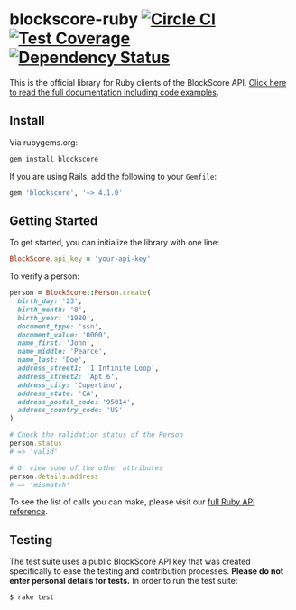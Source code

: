 # blockscore-ruby [![Circle CI](https://circleci.com/gh/BlockScore/blockscore-ruby/tree/master.svg?style=shield)](https://circleci.com/gh/BlockScore/blockscore-ruby) [![Test Coverage](https://codeclimate.com/github/BlockScore/blockscore-ruby/badges/coverage.svg)](https://codeclimate.com/github/BlockScore/blockscore-ruby/coverage) [![Dependency Status](https://gemnasium.com/BlockScore/blockscore-ruby.svg)](https://gemnasium.com/BlockScore/blockscore-ruby)

This is the official library for Ruby clients of the BlockScore API. [Click here to read the full documentation including code examples](http://docs.blockscore.com/ruby/).

## Install

Via rubygems.org:

```ruby
gem install blockscore
```

If you are using Rails, add the following to your `Gemfile`:

```ruby
gem 'blockscore', '~> 4.1.0'
```

## Getting Started

To get started, you can initialize the library with one line:

```ruby
BlockScore.api_key = 'your-api-key'
```

To verify a person:

```ruby
person = BlockScore::Person.create(
  birth_day: '23',
  birth_month: '8',
  birth_year: '1980',
  document_type: 'ssn',
  document_value: '0000',
  name_first: 'John',
  name_middle: 'Pearce',
  name_last: 'Doe',
  address_street1: '1 Infinite Loop',
  address_street2: 'Apt 6',
  address_city: 'Cupertino',
  address_state: 'CA',
  address_postal_code: '95014',
  address_country_code: 'US'
)

# Check the validation status of the Person
person.status
# => 'valid'

# Or view some of the other attributes
person.details.address
# => 'mismatch'
```

To see the list of calls you can make, please visit our [full Ruby API reference](http://docs.blockscore.com/ruby/).

## Testing

The test suite uses a public BlockScore API key that was created specifically to ease the testing and contribution processes. **Please do not enter personal details for tests.** In order to run the test suite:

```shell
$ rake test
```
